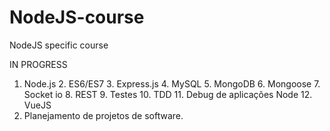 # NodeJS-course
NodeJS specific course

IN PROGRESS

1. Node.js 2. ES6/ES7 3. Express.js 4. MySQL 5. MongoDB 6. Mongoose 7. Socket io 8. REST 9. Testes 10. TDD 11. Debug de aplicações Node 12. VueJS
13. Planejamento de projetos de software.

